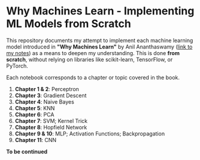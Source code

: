 # Why Machines Learn - Implementing ML Models from Scratch

This repository documents my attempt to implement each machine learning model introduced in **"Why Machines Learn"** by Anil Ananthaswamy ([link to my notes](https://docs.google.com/document/d/1Hrf53c2MieounLZvZdI0nRKwXyUtg-Wa3mZUfLjJJ7M/edit?usp=sharing)) as a means to deepen my understanding. This is done **from scratch**, without relying on libraries like scikit-learn, TensorFlow, or PyTorch.

Each notebook corresponds to a chapter or topic covered in the book.

1. **Chapter 1 & 2**: Perceptron
2. **Chapter 3**: Gradient Descent
3. **Chapter 4**: Naive Bayes
4. **Chapter 5**: KNN
5. **Chapter 6**: PCA
6. **Chapter 7**: SVM; Kernel Trick
7. **Chapter 8**: Hopfield Network 
8. **Chapter 9 & 10**: MLP; Activation Functions; Backpropagation
9. **Chapter 11**: CNN

**To be continued**
